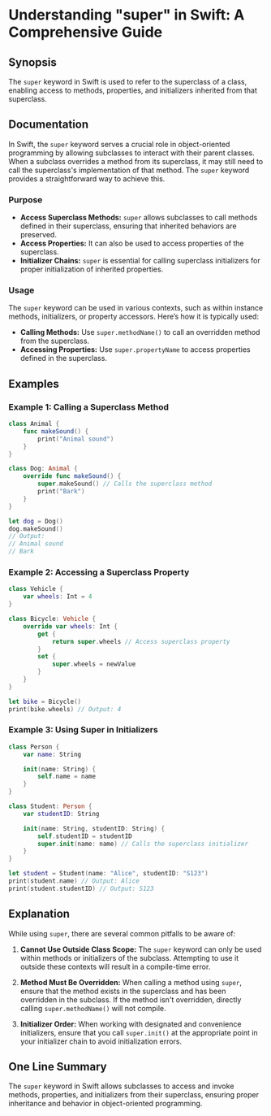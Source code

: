 <!--
Meta Description: # Understanding "super" in Swift: A Comprehensive Guide ## Synopsis The `super` keyword in Swift is used to refer to the superclass of a class, enabli...
Meta Keywords: super, superclass, method, name, class
-->

# Understanding "super" in Swift: A Comprehensive Guide

## Synopsis
The `super` keyword in Swift is used to refer to the superclass of a class, enabling access to methods, properties, and initializers inherited from that superclass.

## Documentation
In Swift, the `super` keyword serves a crucial role in object-oriented programming by allowing subclasses to interact with their parent classes. When a subclass overrides a method from its superclass, it may still need to call the superclass's implementation of that method. The `super` keyword provides a straightforward way to achieve this.

### Purpose
- **Access Superclass Methods:** `super` allows subclasses to call methods defined in their superclass, ensuring that inherited behaviors are preserved.
- **Access Properties:** It can also be used to access properties of the superclass.
- **Initializer Chains:** `super` is essential for calling superclass initializers for proper initialization of inherited properties.

### Usage
The `super` keyword can be used in various contexts, such as within instance methods, initializers, or property accessors. Here’s how it is typically used:

- **Calling Methods:** Use `super.methodName()` to call an overridden method from the superclass.
- **Accessing Properties:** Use `super.propertyName` to access properties defined in the superclass.

## Examples

### Example 1: Calling a Superclass Method
```swift
class Animal {
    func makeSound() {
        print("Animal sound")
    }
}

class Dog: Animal {
    override func makeSound() {
        super.makeSound() // Calls the superclass method
        print("Bark")
    }
}

let dog = Dog()
dog.makeSound()
// Output:
// Animal sound
// Bark
```

### Example 2: Accessing a Superclass Property
```swift
class Vehicle {
    var wheels: Int = 4
}

class Bicycle: Vehicle {
    override var wheels: Int {
        get {
            return super.wheels // Access superclass property
        }
        set {
            super.wheels = newValue
        }
    }
}

let bike = Bicycle()
print(bike.wheels) // Output: 4
```

### Example 3: Using Super in Initializers
```swift
class Person {
    var name: String

    init(name: String) {
        self.name = name
    }
}

class Student: Person {
    var studentID: String

    init(name: String, studentID: String) {
        self.studentID = studentID
        super.init(name: name) // Calls the superclass initializer
    }
}

let student = Student(name: "Alice", studentID: "S123")
print(student.name) // Output: Alice
print(student.studentID) // Output: S123
```

## Explanation
While using `super`, there are several common pitfalls to be aware of:

1. **Cannot Use Outside Class Scope:** The `super` keyword can only be used within methods or initializers of the subclass. Attempting to use it outside these contexts will result in a compile-time error.

2. **Method Must Be Overridden:** When calling a method using `super`, ensure that the method exists in the superclass and has been overridden in the subclass. If the method isn't overridden, directly calling `super.methodName()` will not compile.

3. **Initializer Order:** When working with designated and convenience initializers, ensure that you call `super.init()` at the appropriate point in your initializer chain to avoid initialization errors.

## One Line Summary
The `super` keyword in Swift allows subclasses to access and invoke methods, properties, and initializers from their superclass, ensuring proper inheritance and behavior in object-oriented programming.